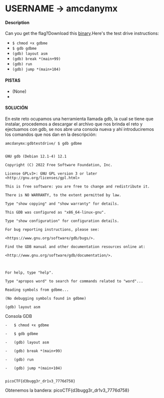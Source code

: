 # USERNAME -> amcdanymx


#### Description

Can you get the flag?Download this [binary](https://artifacts.picoctf.net/c/117/gdbme).Here's the test drive instructions:

-   `$ chmod +x gdbme`
-   `$ gdb gdbme`
-   `(gdb) layout asm`
-   `(gdb) break *(main+99)`
-   `(gdb) run`
-   `(gdb) jump *(main+104)`

#### PISTAS
- (None)
-
#### SOLUCIÓN

En este reto ocupamos una herramienta llamada gdb, la cual se tiene que instalar, procedemos a descargar el archivo que nos brinda el reto y ejectuamos con gdb, se nos abre una consola nueva y ahí introduciremos los comandos que nos dan en la descripción:

```
amcdanymx:gdbtestdrive/ $ gdb gdbme                                     

GNU gdb (Debian 12.1-4) 12.1

Copyright (C) 2022 Free Software Foundation, Inc.

License GPLv3+: GNU GPL version 3 or later <http://gnu.org/licenses/gpl.html>

This is free software: you are free to change and redistribute it.

There is NO WARRANTY, to the extent permitted by law.

Type "show copying" and "show warranty" for details.

This GDB was configured as "x86_64-linux-gnu".

Type "show configuration" for configuration details.

For bug reporting instructions, please see:

<https://www.gnu.org/software/gdb/bugs/>.

Find the GDB manual and other documentation resources online at:

<http://www.gnu.org/software/gdb/documentation/>.

  

For help, type "help".

Type "apropos word" to search for commands related to "word"...

Reading symbols from gdbme...

(No debugging symbols found in gdbme)

(gdb) layout asm

```

Consola GDB
```
-   $ chmod +x gdbme
    
-   $ gdb gdbme
    
-   (gdb) layout asm
    
-   (gdb) break *(main+99)
    
-   (gdb) run
    
-   (gdb) jump *(main+104)
    

picoCTF{d3bugg3r_dr1v3_7776d758}

```

Obtenemos la bandera: picoCTF{d3bugg3r_dr1v3_7776d758}